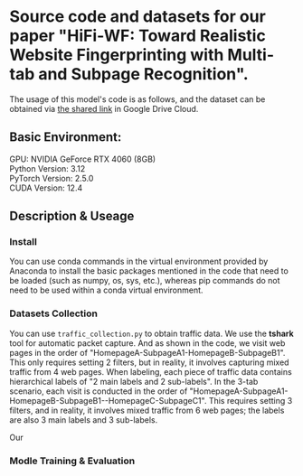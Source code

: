 # Source code and datasets for our paper "HiFi-WF: Toward Realistic Website Fingerprinting with Multi-tab and Subpage Recognition".
The usage of this model's code is as follows, and the dataset can be obtained via [the shared link](https://drive.google.com/file/d/1v86rGzmXOrV2tAGfNvCzhTyi69bZNSUv/view?usp=sharing) in Google Drive Cloud.

## Basic Environment:
GPU: NVIDIA GeForce RTX 4060 (8GB)  
Python Version: 3.12  
PyTorch Version: 2.5.0  
CUDA Version: 12.4

## Description & Useage

### Install
You can use conda commands in the virtual environment provided by Anaconda to install the basic packages mentioned in the code that need to be loaded (such as numpy, os, sys, etc.), whereas pip commands do not need to be used within a conda virtual environment.

### Datasets Collection
You can use `traffic_collection.py` to obtain traffic data. We use the **tshark** tool for automatic packet capture. And as shown in the code, we visit web pages in the order of "HomepageA-SubpageA1-HomepageB-SubpageB1". This only requires setting 2 filters, but in reality, it involves capturing mixed traffic from 4 web pages. When labeling, each piece of traffic data contains hierarchical labels of "2 main labels and 2 sub-labels".
In the 3-tab scenario, each visit is conducted in the order of "HomepageA-SubpageA1-HomepageB-SubpageB1--HomepageC-SubpageC1". This requires setting 3 filters, and in reality, it involves mixed traffic from 6 web pages; the labels are also 3 main labels and 3 sub-labels.

Our 

### Modle Training & Evaluation
